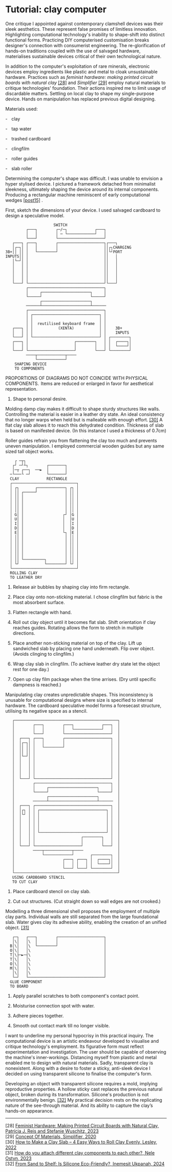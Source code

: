 # Tutorial: clay computer



One critique I appointed against contemporary clamshell devices was their sleek aesthetics. These represent false promises of limitless innovation. Highlighting computational technology's inability to shape-shift into distinct functional forms. Practicing DIY computerised customisation breaks designer's connection with consumerist engineering. The re-glorification of hands-on traditions coupled with the use of salvaged hardware, materialises sustainable devices critical of their own technological nature.



In addition to the computer's exploitation of rare minerals, electronic devices employ ingredients like plastic and metal to cloak unsustainable hardware. Practices such as *feminist hardware: making printed circuit boards with natural clay* <a href="https://hangar.org/en/agenda-hangar/feminist-hardware-making-printed-circuit-boards-with-natural-clay/" target="_blank">[28]</a> and *Simplifier* <a href="https://simplifier.neocities.org/materials " target="_blank">[29]</a> employ natural materials to critique technologies' foundation. Their actions inspired me to limit usage of discardable matters. Settling on local clay to shape my single-purpose device. Hands on manipulation has replaced previous digital designing. 



Materials used: 


-    clay 


-    tap water 


-    trashed cardboard 


-    clingfilm 


-    roller guides 


-    slab roller 





Determining the computer's shape was difficult. I was unable to envision a hyper stylised device. I  pictured a framework detached from minimalist sleekness, ultimately shaping the device around its internal components. Producing a rectangular machine reminiscent of early computational wedges <a href="#posts-post15">[post15]</a> . 



First, sketch the dimensions of your device. I used salvaged cardboard to design a speculative model. 
```
                     SWITCH                            
         ┌───┐        ┌─/─┐            ┌───┐           
         │   │        │ ─ └────────────┘   │           
         └───┘        └────────────────────┘           
   ┌───┐ ┌───┐        ┌────────────────────┐┌───┐      
   │┌─┐│ │   │        │                    ││┌┐CHARGING
3B+││ ││ │   └────────┘                    ││└┘PORT    
INPUTS││ │                                 ││   │      
   │└─┘│ │                                 ││   │      
   │   │ │                                 ││   │      
   │   │ │                                 ││   │      
   │   │ │                                 ││   │      
   │   │ │                                 ││   │      
   └───┘ └─────────────────────────────────┘└───┘      
         ┌─────────────────────────────────┐           
         │     ┌─────────────────────┐     │           
         └─────┘                     └─────┘           
               ┌─────────────────────┐                 
         ──────┴─────────────────────┴──────           
         ┌─────────────────────────────────┐           
         │ ┌─────────────────────────────┐ │           
         │ │                             │ │           
         │ │  reutilised keyboard frame  │ │           
   ┌───┐ │ │           (XENTA)           │ │    3B+    
   │   │ │ │                             │ │    INPUTS 
   └───┘ │ └─────────────────────────────┘ │ ┌────────┐
   ┌───┐ │                    ┌────────┐   │ │  ┌────┐│
   │   │ │                    │        │   │ │  └────┘│
   └───┘ └────────────────────┘        └───┘ └────────┘
         ────┬────────────┬────                        
             └────────────┘                            
    SHAPING DEVICE                                     
    TO COMPONENTS                                             
```
PROPORTIONS OF DIAGRAMS DO NOT COINCIDE WITH PHYSICAL COMPONENTS.  Items are reduced or enlarged in favor for aesthetical representation.

1. Shape to personal desire. 





Molding damp clay makes it difficult to shape sturdy structures like walls. Controlling the material is easier in a leather dry state.
An ideal consistency that no longer warps when held but is malleable with enough effort. <a href="https://thepotterywheel.com/make-a-clay-slab/" target="_blank">[30]</a> A flat clay slab allows it to reach this dehydrated condition. Thickness of slab is based on manifested device. (In this instance I used a thickness of 0.7cm) 



Roller guides refrain you from flattening the clay too much and prevents uneven manipulation. I employed commercial wooden guides but any same sized tall object works. 
```
    ┌ ─┬┐                                              
   ┌┘ ─┘┴┐        ┌───────┐                            
   │─┬ ┌──┐  ──►  │       │                            
  ─└───└ ─┘       └───────┘                            
  CLAY            RECTANGLE                            
  ┌────────────────────────────┐                       
  │ ┌┐       ┌────────────┐ ┌┐ │                       
  │ ││ ┌─────┘            │ ││ │                       
  │ ││ │                  │ ││ │                       
  │ ││ │                  │ ││ │                       
  │ ││ │                  │ ││ │                       
  │ ││ │                  │ ││ │                       
  │ G│ │                 ┌┘ │G │                       
  │ U│ │                 │  │U │                       
  │ I│ │                 │  │I │                       
  │ D│ │                 │  │D │                       
  │ E│ │                 └┐ │E │                       
  │ ││ │                  │ ││ │                       
  │ ││ │                  │ ││ │                       
  │ ││ │                  │ ││ │                       
  │ ││ │                  │ ││ │                       
  │ ││ │                  │ ││ │                       
  │ ││ └─────────┐        │ ││ │                       
  │ └┘           └────────┘ └┘ │                       
  └────────────────────────────┘                       
  ROLLING CLAY                                         
  TO LEATHER DRY                          
```


1. Release air bubbles by shaping clay into firm rectangle.


2. Place clay onto non-sticking material. I chose clingfilm but fabric is the most absorbent surface. 


3. Flatten rectangle with hand.


4. Roll out clay object until it becomes flat slab. Shift orientation if clay reaches guides. Rotating allows the form to stretch in multiple directions. 


5. Place another non-sticking material on top of the clay. Lift up sandwiched slab by placing one hand underneath. Flip over object. (Avoids clinging to clingfilm.) 


6. Wrap clay slab in clingfilm. (To achieve leather dry state let the object rest for one day.) 


7. Open up clay film package when the time arrises. (Dry until specific dampness is reached.) 





Manipulating clay creates unpredictable shapes. This inconsistency is unusable for computational designs where size is specified to internal hardware. The cardboard speculative model forms a foresecast structure, utilising its negative space as a stencil. 
```
   ┌─────────────────────────────────────────────┐     
   │        ┌───┐        ┌───┐            ┌───┐  │     
   │        │   │        │   └────────────┘   │  │     
   │        └───┘        └────────────────────┘  │     
   │  ┌───┐ ┌───┐        ┌────────────────────┐  │     
   │  │┌─┐│ │   │        │                    │  │     
   │  ││ ││ │   └────────┘                    │  │     
   │  ││ ││ │                                 │  │     
   │  │└─┘│ │                                 │  │     
   │  │   │ │                                 │  │     
   │  │   │ │                                 │  │     
   │  │   │ │                                 │  │     
   │  │   │ │                                 │  │     
   │  └───┘ └─────────────────────────────────┘  │     
   │        ┌─────────────────────────────────┐  │     
   │        │     ┌─────────────────────┐     │  │     
   │        └─────┘                     └─────┘  │     
   │              ┌─────────────────────┐        │     
   │        ──────┴─────────────────────┴──────  │     
   │  ┌───┐ ┌─────────────────────────────────┐  │     
   │  │┌┐ │ │ ┌─────────────────────────────┐ │  │     
   │  │└┘ │ │ │                             │ │  │     
   │  │   │ │ │                             │ │  │     
   │  │   │ │ │                             │ │  │     
   │  │   │ │ │                             │ │  │     
   │  │   │ │ └─────────────────────────────┘ │  │     
   │  │   │ │                    ┌────────┐   │  │     
   │  │   │ │                    │        │   │  │     
   │  └───┘ └────────────────────┘        └───┘  │     
   │        ────┬────────────┬────               │     
   │            └────────────┘       ┌────────┐  │     
   │                     ┌───┐ ┌───┐ │  ┌────┐│  │     
   │                     │   │ │   │ │  └────┘│  │     
   │                     └───┘ └───┘ └────────┘  │     
   └─────────────────────────────────────────────┘     
   USING CARDBOARD STENCIL                             
   TO CUT CLAY           
```


1. Place cardboard stencil on clay slab. 


2. Cut out structures. (Cut straight down so wall edges are not crooked.) 


Modelling a three dimensional shell proposes the employment of multiple clay parts. Individual walls are still separated from the large foundational slab. Water gives clay its adhesive ability, enabling the creation of an unified object. <a href="https://cursist-courses.com/en/how-do-you-attach-different-clay-components-to-each-other/" target="_blank">[31]</a>
```
   ┌─┐   ┌───┐        ┌────────────────────┐           
   │\│   │\  │        │                    │           
  B│\│   │\  └────────┘                    │           
  O│\│   │\                                │           
  T│\├─►─┤\                                │           
  T│\│   │\                                │           
  O│\│   │\                                │           
  M│\│   │\                                │           
   │\│   │\                                │           
   └─┘   └─────────────────────────────────┘           
  GLUE COMPONENT                                       
  TO BOARD     
```


1. Apply parallel scratches to both component's contact point. 


2. Moisturise connection spot with water. 


3. Adhere pieces together. 


4. Smooth out contact mark till no longer visible. 


I want to underline my personal hypocrisy in this practical inquiry. The computational device is an artistic endeavour developed to visualise and critique technology's employment. Its figurative form must reflect experimentation and investigation. The user should be capable of observing the machine's inner-workings. Distancing myself from plastic and metal enabled me to design with natural materials. Sadly, transparent clay is nonexistent. Along with a desire to foster a sticky, anti-sleek device I decided on using transparent silicone to finalise the computer's form. 



Developing an object with transparent silicone requires a mold, implying reproductive properties. A hollow sticky cast replaces the previous natural object, broken during its transformation. Silicone's production is not environmentally benign. <a href="https://www.greenmatch.co.uk/blog/is-silicone-bad-for-the-environment" target="_blank">[32]</a> My practical decision rests on the replicating nature of the see-through material. And its ability to capture the clay’s hands-on appearance. 

---
[28] <a href="https://hangar.org/en/agenda-hangar/feminist-hardware-making-printed-circuit-boards-with-natural-clay/" target="_blank"> Feminist Hardware: Making Printed Circuit Boards with Natural Clay, Patrícia J. Reis and Stefanie Wuschitz, 2023</a> <br>
[29] <a href="https://simplifier.neocities.org/materials" target="_blank">Concept Of Materials, Simplifier, 2020</a> <br>
[30] <a href="https://thepotterywheel.com/make-a-clay-slab/" target="_blank">How to Make a Clay Slab – 4 Easy Ways to Roll Clay Evenly, Lesley, 2022 </a> <br>
[31] <a href="https://cursist-courses.com/en/how-do-you-attach-different-clay-components-to-each-other/" target="_blank">How do you attach different clay components to each other?, Nele Ostyn, 2023 </a> <br>
[32] <a href="https://www.greenmatch.co.uk/blog/is-silicone-bad-for-the-environment" target="_blank">From Sand to Shelf: Is Silicone Eco-Friendly?, Inemesit Ukpanah, 2024</a>
 

